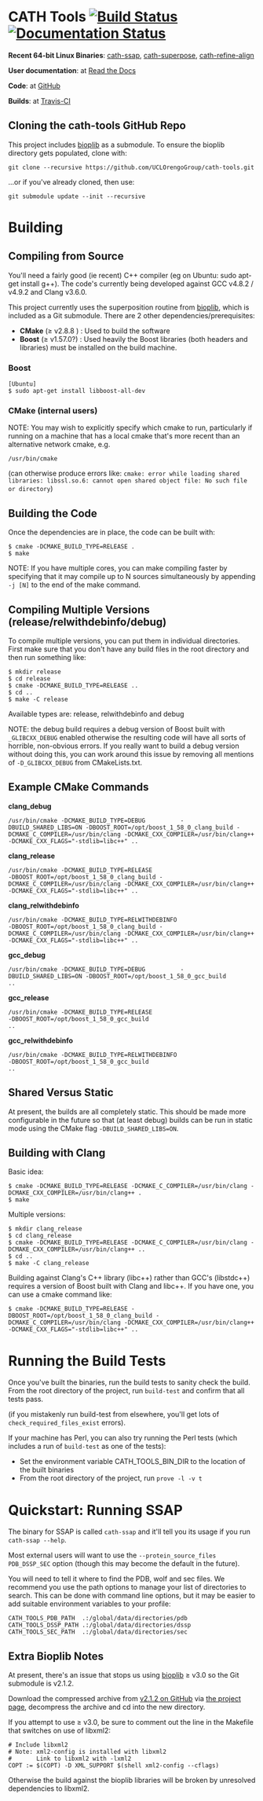 # CATH Tools [![Build Status](https://travis-ci.org/UCLOrengoGroup/cath-tools.svg?branch=master)](https://travis-ci.org/UCLOrengoGroup/cath-tools) [![Documentation Status](https://readthedocs.org/projects/cath-tools/badge/?version=latest)](https://readthedocs.org/projects/cath-tools/?badge=latest)

**Recent 64-bit Linux Binaries**: [cath-ssap](https://cath-tools-built.s3.amazonaws.com/UCLOrengoGroup/cath-tools/89/89.1/release_build/cath-ssap "A Linux cath-ssap binary from a recent commit"), [cath-superpose](https://cath-tools-built.s3.amazonaws.com/UCLOrengoGroup/cath-tools/89/89.1/release_build/cath-superpose "A Linux cath-superpose binary from a recent commit"), [cath-refine-align](https://cath-tools-built.s3.amazonaws.com/UCLOrengoGroup/cath-tools/89/89.1/release_build/cath-refine-align "A Linux cath-refine-align binary from a recent commit")

**User documentation**: at [Read the Docs](http://cath-tools.readthedocs.org/en/latest "The CATH Tools user documentation at Read the Docs") 

**Code**: at [GitHub](https://github.com/UCLOrengoGroup/cath-tools "The CATH Tools GitHub respository") 

**Builds**: at [Travis-CI](https://travis-ci.org/UCLOrengoGroup/cath-tools "The CATH Tools Travis-CI builds") 

Cloning the cath-tools GitHub Repo
---

This project includes [bioplib](https://github.com/ACRMGroup/bioplib "Bioplib's GitHub homepage") as a submodule. To ensure the bioplib directory gets populated, clone with:

    git clone --recursive https://github.com/UCLOrengoGroup/cath-tools.git

...or if you've already cloned, then use:

    git submodule update --init --recursive

Building
========

Compiling from Source
---------------------

You'll need a fairly good (ie recent) C++ compiler (eg on Ubuntu: sudo apt-get install g++). The code's currently being developed against GCC v4.8.2 / v4.9.2 and Clang v3.6.0.

This project currently uses the superposition routine from [bioplib](https://github.com/ACRMGroup/bioplib "Bioplib's GitHub Homepage"), which is included as a Git submodule. There are 2 other dependencies/prerequisites:

 * **CMake** (&ge; v2.8.8  ) : Used to build the software
 * **Boost** (&ge; v1.57.0?) : Used heavily the Boost libraries (both headers and libraries) must be installed on the build machine.

### Boost

    [Ubuntu]
    $ sudo apt-get install libboost-all-dev

### CMake (internal users)

NOTE: You may wish to explicitly specify which cmake to run, particularly if running on a machine that has a local cmake that's more recent than an alternative network cmake, e.g.

    /usr/bin/cmake

(can otherwise produce errors like: ```cmake: error while loading shared libraries: libssl.so.6: cannot open shared object file: No such file or directory```)


Building the Code
-----------------

Once the dependencies are in place, the code can be built with:

    $ cmake -DCMAKE_BUILD_TYPE=RELEASE .
    $ make

NOTE: If you have multiple cores, you can make compiling faster by specifying that it may compile up to N sources simultaneously by appending
      `-j [N]` to the end of the make command.


Compiling Multiple Versions (release/relwithdebinfo/debug)
----------------------------------------------------------

To compile multiple versions, you can put them in individual directories. First make sure that you don't have any
build files in the root directory and then run something like:

    $ mkdir release
    $ cd release
    $ cmake -DCMAKE_BUILD_TYPE=RELEASE ..
    $ cd ..
    $ make -C release

Available types are: release, relwithdebinfo and debug

NOTE: the debug build requires a debug version of Boost built with `_GLIBCXX_DEBUG` enabled otherwise the resulting code will have all sorts of
horrible, non-obvious errors. If you really want to build a debug version without doing this, you can work around this issue by removing all
mentions of `-D_GLIBCXX_DEBUG` from CMakeLists.txt.

Example CMake Commands
----------------------

**clang_debug**

    /usr/bin/cmake -DCMAKE_BUILD_TYPE=DEBUG          -DBUILD_SHARED_LIBS=ON -DBOOST_ROOT=/opt/boost_1_58_0_clang_build -DCMAKE_C_COMPILER=/usr/bin/clang -DCMAKE_CXX_COMPILER=/usr/bin/clang++ -DCMAKE_CXX_FLAGS="-stdlib=libc++" ..

**clang_release**

    /usr/bin/cmake -DCMAKE_BUILD_TYPE=RELEASE                               -DBOOST_ROOT=/opt/boost_1_58_0_clang_build -DCMAKE_C_COMPILER=/usr/bin/clang -DCMAKE_CXX_COMPILER=/usr/bin/clang++ -DCMAKE_CXX_FLAGS="-stdlib=libc++" ..

**clang_relwithdebinfo**

    /usr/bin/cmake -DCMAKE_BUILD_TYPE=RELWITHDEBINFO                        -DBOOST_ROOT=/opt/boost_1_58_0_clang_build -DCMAKE_C_COMPILER=/usr/bin/clang -DCMAKE_CXX_COMPILER=/usr/bin/clang++ -DCMAKE_CXX_FLAGS="-stdlib=libc++" ..

**gcc_debug**

    /usr/bin/cmake -DCMAKE_BUILD_TYPE=DEBUG          -DBUILD_SHARED_LIBS=ON -DBOOST_ROOT=/opt/boost_1_58_0_gcc_build                                                                                                              ..

**gcc_release**

    /usr/bin/cmake -DCMAKE_BUILD_TYPE=RELEASE                               -DBOOST_ROOT=/opt/boost_1_58_0_gcc_build                                                                                                              ..

**gcc_relwithdebinfo**

    /usr/bin/cmake -DCMAKE_BUILD_TYPE=RELWITHDEBINFO                        -DBOOST_ROOT=/opt/boost_1_58_0_gcc_build                                                                                                              ..

Shared Versus Static
----------------

At present, the builds are all completely static. This should be made more configurable in the future so that (at least debug) builds can be run in static mode using the CMake flag `-DBUILD_SHARED_LIBS=ON`.

Building with Clang
-------------------

Basic idea:

    $ cmake -DCMAKE_BUILD_TYPE=RELEASE -DCMAKE_C_COMPILER=/usr/bin/clang -DCMAKE_CXX_COMPILER=/usr/bin/clang++ .
    $ make

Multiple versions:

    $ mkdir clang_release
    $ cd clang_release
    $ cmake -DCMAKE_BUILD_TYPE=RELEASE -DCMAKE_C_COMPILER=/usr/bin/clang -DCMAKE_CXX_COMPILER=/usr/bin/clang++ ..
    $ cd ..
    $ make -C clang_release

Building against Clang's C++ library (libc++) rather than GCC's (libstdc++) requires a version of Boost built with Clang and libc++. If you have one, you can use a cmake command like:

    $ cmake -DCMAKE_BUILD_TYPE=RELEASE -DBOOST_ROOT=/opt/boost_1_58_0_clang_build -DCMAKE_C_COMPILER=/usr/bin/clang -DCMAKE_CXX_COMPILER=/usr/bin/clang++ -DCMAKE_CXX_FLAGS="-stdlib=libc++" ..

Running the Build Tests
=======================

Once you've built the binaries, run the build tests to sanity check the build. From the root directory of the project, run `build-test` and confirm that all tests pass.

(if you mistakenly run build-test from elsewhere, you'll get lots of `check_required_files_exist` errors).

If your machine has Perl, you can also try running the Perl tests (which includes a run of `build-test` as one of the tests):
 * Set the environment variable CATH_TOOLS_BIN_DIR to the location of the built binaries
 * From the root directory of the project, run `prove -l -v t`

Quickstart: Running SSAP
========================

The binary for SSAP is called `cath-ssap` and it'll tell you its usage if you run `cath-ssap --help`.

Most external users will want to use the `--protein_source_files PDB_DSSP_SEC` option (though this may become the default in the future).

You will need to tell it where to find the PDB, wolf and sec files. We recommend you use the path options to manage your list of directories to search. This can be done with command line options, but it may be easier to add suitable environment variables to your profile:

    CATH_TOOLS_PDB_PATH  .:/global/data/directories/pdb
    CATH_TOOLS_DSSP_PATH .:/global/data/directories/dssp
    CATH_TOOLS_SEC_PATH  .:/global/data/directories/sec

Extra Bioplib Notes
-------------------

At present, there's an issue that stops us using [bioplib](https://github.com/ACRMGroup/bioplib "Bioplib's GitHub Homepage") &ge; v3.0 so the Git submodule is v2.1.2.

Download the compressed archive from [v2.1.2 on GitHub](https://github.com/ACRMGroup/bioplib/archive/V2.1.2.tar.gz)
via [the project page](http://www.bioinf.org.uk/software/bioplib/), decompress the archive and cd into the new directory.

If you attempt to use &ge; v3.0, be sure to comment out the line in the Makefile that switches on use of libxml2:

    # Include libxml2
    # Note: xml2-config is installed with libxml2
    #       Link to libxml2 with -lxml2
    COPT := $(COPT) -D XML_SUPPORT $(shell xml2-config --cflags)

Otherwise the build against the bioplib libraries will be broken by unresolved dependencies to libxml2.
